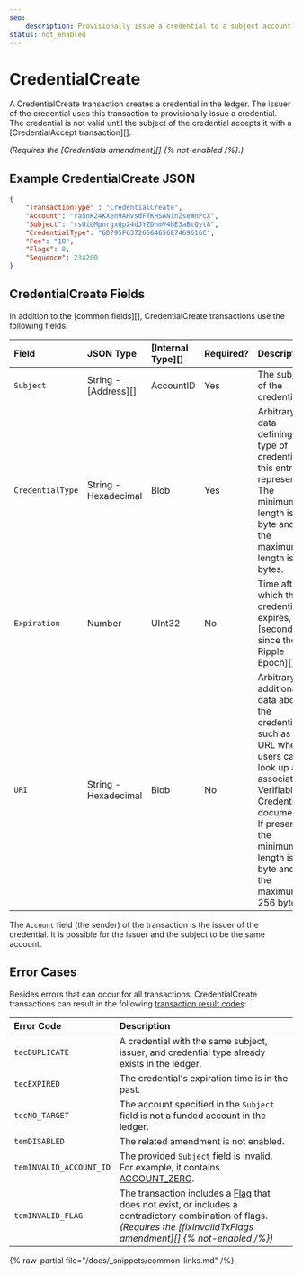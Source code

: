 ```yaml
---
seo:
    description: Provisionally issue a credential to a subject account.
status: not_enabled
---
```

# CredentialCreate

A CredentialCreate transaction creates a credential in the ledger. The issuer of the credential uses this transaction to provisionally issue a credential. The credential is not valid until the subject of the credential accepts it with a [CredentialAccept transaction][].

_(Requires the [Credentials amendment][] {% not-enabled /%}.)_

## Example CredentialCreate JSON

```json
{
    "TransactionType" : "CredentialCreate",
    "Account": "ra5nK24KXen9AHvsdFTKHSANinZseWnPcX",
    "Subject": "rsUiUMpnrgxQp24dJYZDhmV4bE3aBtQyt8",
    "CredentialType": "6D795F63726564656E7469616C",
    "Fee": "10",
    "Flags": 0,
    "Sequence": 234200
}
```


## CredentialCreate Fields

In addition to the [common fields][], CredentialCreate transactions use the following fields:

| Field            | JSON Type            | [Internal Type][] | Required? | Description |
|:-----------------|:---------------------|:------------------|:----------|:------------|
| `Subject`        | String - [Address][] | AccountID         | Yes       | The subject of the credential. |
| `CredentialType` | String - Hexadecimal | Blob              | Yes       | Arbitrary data defining the type of credential this entry represents. The minimum length is 1 byte and the maximum length is 64 bytes. |
| `Expiration`     | Number               | UInt32            | No        | Time after which this credential expires, in [seconds since the Ripple Epoch][]. |
| `URI`            | String - Hexadecimal | Blob              | No        | Arbitrary additional data about the credential, such as the URL where users can look up an associated Verifiable Credential document. If present, the minimum length is 1 byte and the maximum is 256 bytes. |

The `Account` field (the sender) of the transaction is the issuer of the credential. It is possible for the issuer and the subject to be the same account.

## Error Cases

Besides errors that can occur for all transactions, CredentialCreate transactions can result in the following [transaction result codes](../transaction-results/index.md):

| Error Code | Description |
|:-----------|:------------|
| `tecDUPLICATE` | A credential with the same subject, issuer, and credential type already exists in the ledger. |
| `tecEXPIRED` | The credential's expiration time is in the past. |
| `tecNO_TARGET` | The account specified in the `Subject` field is not a funded account in the ledger. |
| `temDISABLED` | The related amendment is not enabled. |
| `temINVALID_ACCOUNT_ID` | The provided `Subject` field is invalid. For example, it contains [ACCOUNT_ZERO](../../../../concepts/accounts/addresses.md#special-addresses). |
| `temINVALID_FLAG` | The transaction includes a [Flag](../common-fields.md#flags-field) that does not exist, or includes a contradictory combination of flags. _(Requires the [fixInvalidTxFlags amendment][] {% not-enabled /%})_ |


{% raw-partial file="/docs/_snippets/common-links.md" /%}
